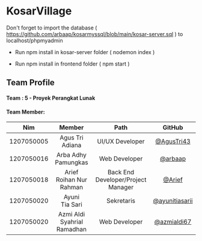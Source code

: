 # KosarVillage

Don't forget to import the database ( https://github.com/arbaap/kosarmyssql/blob/main/kosar-server.sql ) to localhost/phpmyadmin

- Run npm install in kosar-server folder
  ( nodemon index )

- Run npm install in frontend folder
  ( npm start )


## Team Profile

#### Team : 5 - Proyek Perangkat Lunak

#### Team Member:

| Nim |           Member            |                Path                |                       GitHub                       |
| :--------: | :-------------------------: | :--------------------------------: | :------------------------------------------------: |
| 1207050005 |       Agus Tri Adiana       |          UI/UX Developer           |     [@AgusTri43](https://github.com/AgusTri43)     |
| 1207050016 |     Arba Adhy Pamungkas     |           Web Developer            |        [@arbaap](https://github.com/arbaap)        |
| 1207050018 |   Arief Roihan Nur Rahman   | Back End Developer/Project Manager | [@Arief](https://github.com/ariefroihannurrahman)  |
| 1207050020 |       Ayuni Tia Sari        |             Sekretaris             | [@ayunitiasarii](https://github.com/ayunitiasarii) |
| 1207050020 | Azmi Aldi Syahrial Ramadhan |           Web Developer            |    [@azmialdi67](https://github.com/azmialdi67)    |
